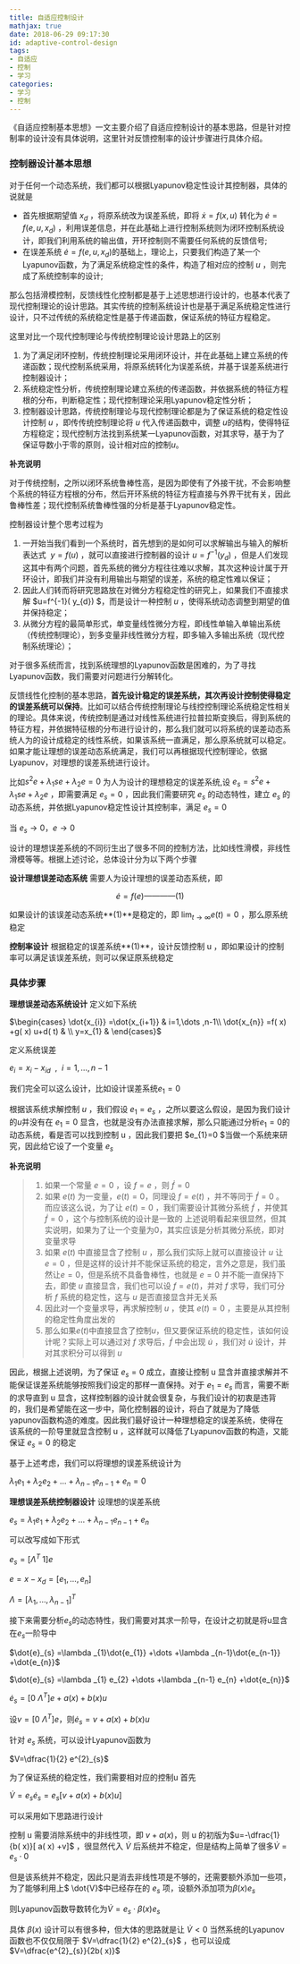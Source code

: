 ```yaml
---
title: 自适应控制设计
mathjax: true
date: 2018-06-29 09:17:30
id: adaptive-control-design
tags:
- 自适应
- 控制
- 学习
categories:
- 学习
- 控制
---
```


《自适应控制基本思想》一文主要介绍了自适应控制设计的基本思路，但是针对控制率的设计没有具体说明，这里针对反馈控制率的设计步骤进行具体介绍。

<!---more--->

### 控制器设计基本思想

对于任何一个动态系统，我们都可以根据Lyapunov稳定性设计其控制器，具体的说就是

- 首先根据期望值 $x_{d}$ ，将原系统改为误差系统，即将 $\dot{x} =f( x,u)$ 转化为 $\dot{e} =f( e,u,x_{d})$ ，利用误差信息，并在此基础上进行控制系统则为闭环控制系统设计，即我们利用系统的输出值，开环控制则不需要任何系统的反馈信号;
- 在误差系统 $\dot{e} =f( e,u,x_{d})$的基础上，理论上，只要我们构造了某一个Lyapunov函数，为了满足系统稳定性的条件，构造了相对应的控制 $u$ ，则完成了系统控制率的设计;

那么包括滑模控制，反馈线性化控制都是基于上述思想进行设计的，也基本代表了现代控制理论的设计思路。其实传统的控制系统设计也是基于满足系统稳定性进行设计，只不过传统的系统稳定性是基于传递函数，保证系统的特征方程稳定。

这里对比一个现代控制理论与传统控制理论设计思路上的区别

1. 为了满足闭环控制，传统控制理论采用闭环设计，并在此基础上建立系统的传递函数；现代控制系统采用，将原系统转化为误差系统，并基于误差系统进行控制器设计；
2. 系统稳定性分析，传统控制理论建立系统的传递函数，并依据系统的特征方程根的分布，判断稳定性；现代控制理论采用Lyapunov稳定性分析；
3. 控制器设计思路，传统控制理论与现代控制理论都是为了保证系统的稳定性设计控制 $u$ ，即传传统控制理论将 $u$ 代入传递函数中，调整 $u$的结构，使得特征方程稳定；现代控制方法找到系统某一Lyapunov函数，对其求导，基于为了保证导数小于零的原则，设计相对应的控制$u$。

**补充说明**

对于传统控制，之所以闭环系统鲁棒性高，是因为即使有了外接干扰，不会影响整个系统的特征方程根的分布，然后开环系统的特征方程直接与外界干扰有关，因此鲁棒性差；现代控制系统鲁棒性强的分析是基于Lyapunov稳定性。

控制器设计整个思考过程为

1. 一开始当我们看到一个系统时，首先想到的是如何可以求解输出与输入的解析表达式 $\ y=f( u)$ ，就可以直接进行控制器的设计 $u=f^{-1}( y_{d})$ ，但是人们发现这其中有两个问题，首先系统的微分方程往往难以求解，其次这种设计属于开环设计，即我们并没有利用输出与期望的误差，系统的稳定性难以保证；
2. 因此人们转而将研究思路放在对微分方程稳定性的研究上，如果我们不直接求解 $u=f^{-1}( y_{d}) $，而是设计一种控制 $u$ ，使得系统动态调整到期望的值并保持稳定；
3. 从微分方程的最简单形式，单变量线性微分方程，即线性单输入单输出系统（传统控制理论），到多变量非线性微分方程，即多输入多输出系统（现代控制系统理论）；

对于很多系统而言，找到系统理想的Lyapunov函数是困难的，为了寻找Lyapunov函数，我们需要对问题进行分解转化。 

反馈线性化控制的基本思路，**首先设计稳定的误差系统，其次再设计控制使得稳定的误差系统可以保持**。比如可以结合传统控制理论与线控控制理论系统稳定性相关的理论。具体来说，传统控制是通过对线性系统进行拉普拉斯变换后，得到系统的特征方程，并依据特征根的分布进行设计的，那么我们就可以将系统的误差动态系统人为的设计成稳定的线性系统，如果该系统一直满足，那么原系统就可以稳定。如果才能让理想的误差动态系统满足，我们可以再根据现代控制理论，依据Lyapunov，对理想的误差系统进行设计。

比如$s^{2} e+\lambda _{1} se+\lambda _{2} e=0$ 为人为设计的理想稳定的误差系统,设 $e_{s} =s^{2} e+\lambda _{1} se+\lambda _{2} e$ ，即需要满足 $e_{s} =0$ ，因此我们需要研究 $e_{s}$ 的动态特性，建立 $e_{s}$ 的动态系统，并依据Lyapunov稳定性设计其控制率，满足 $e_{s} =0$ 

当 $e_{s}\rightarrow 0，e\rightarrow 0$

设计的理想误差系统的不同衍生出了很多不同的控制方法，比如线性滑模，非线性滑模等等。根据上述讨论，总体设计分为以下两个步骤

**设计理想误差动态系统** 
需要人为设计理想的误差动态系统，即

$$\dot{e} =f( e) ————(1)$$

如果设计的该误差动态系统**(1)**是稳定的，即 $\lim _{t\rightarrow \infty } e( t) =0$ ，那么原系统稳定

**控制率设计** 
根据稳定的误差系统**(1)**，设计反馈控制 u ，即如果设计的控制率可以满足该误差系统，则可以保证原系统稳定

### 具体步骤

**理想误差动态系统设计** 
定义如下系统

$\begin{cases} \dot{x_{i}} =\dot{x_{i+1}} & i=1,\dots ,n-1\\ \dot{x_{n}} =f( x) +g( x) u+d( t) & \\ y=x_{1} &  \end{cases}$

定义系统误差

$e_{i} =x_{i} -x_{id} \ \ ,\ \ i=1,\dots ,n-1$

我们完全可以这么设计，比如设计误差系统$e_{1}=0$

根据该系统求解控制 $u$ ，我们假设 $e_{1} =e_{s}$ ，之所以要这么假设，是因为我们设计的$u$并没有在 $e_{1}=0$ 显含，也就是没有办法直接求解，那么只能通过分析$e_{1}=0$的动态系统，看是否可以找到控制 u ，因此我们要把 $e_{1}=0 $当做一个系统来研究，因此给它设了一个变量 $e_{s}$

**补充说明**

> 1. 如果一个常量 $e=0$ ，设 $f=e$ ，则 $\dot{f} =0$
> 2. 如果 $e( t)$ 为一变量，$e( t) =0$，同理设 $f=e( t)$ ，并不等同于 $\dot{f} =0$ 。而应该这么说，为了让 $e( t) =0$ ，我们需要设计其微分系统 $\dot{f}$ ，并使其 $\dot{f} =0$ ，这个与控制系统的设计是一致的 
>    上述说明看起来很显然，但其实说明，如果为了让一个变量为0，其实应该是分析其微分系统，即对变量求导
> 3. 如果 $e( t)$ 中直接显含了控制 $u$ ，那么我们实际上就可以直接设计 $u$ 让 $e=0$ ，但是这样的设计并不能保证系统的稳定，言外之意是，我们虽然让$e=0$，但是系统不具备鲁棒性，也就是 $e=0$ 并不能一直保持下去，即使 $u$ 直接显含，我们也可以设 $f=e( t)$，并对 $f$ 求导，我们可分析 $f$ 系统的稳定性，这与 $u$ 是否直接显含并无关系
> 4. 因此对一个变量求导，再求解控制 $u$ ，使其 $e( t) =0$ ，主要是从其控制的稳定性角度出发的
> 5. 那么如果$e( t)$中直接显含了控制$u$，但又要保证系统的稳定性，该如何设计呢？实际上可以通过对 $f$ 求导后，$\dot{f}$ 中会出现 $\dot{u}$ ，我们对 $\dot{u}$ 设计，并对其求积分可以得到 $u$

因此，根据上述说明，为了保证 $e_{s}=0$ 成立，直接让控制 u 显含并直接求解并不能保证误差系统能够按照我们设定的那样一直保持。对于 $e_{1} =e_{s}$ 而言，需要不断的求导直到 u 显含，这样控制器的设计就会很复杂，与我们设计的初衷是违背的，我们是希望能在这一步中，简化控制器的设计，将白了就是为了降低yapunov函数构造的难度。因此我们最好设计一种理想稳定的误差系统，使得在该系统的一阶导里就显含控制 u ，这样就可以降低了Lyapunov函数的构造，又能保证 $e_{s}=0$ 的稳定

基于上述考虑，我们可以将理想的误差系统设计为

$\lambda _{1} e_{1} +\lambda _{2} e_{2} +\dots +\lambda _{n-1} e_{n-1} +e_{n} =0$

**理想误差系统控制器设计** 
设理想的误差系统

$e_{s} =\lambda _{1} e_{1} +\lambda _{2} e_{2} +\dots +\lambda _{n-1} e_{n-1} +e_{n}$

可以改写成如下形式

$e_{s} =\left[ \Lambda ^{T} \ 1\right] e$

$e=x-x_{d} =[ e_{1} ,\dots ,e_{n}]$ 

$\Lambda =[ \lambda _{1} ,\dots ,\lambda _{n-1}]^{T}$

接下来需要分析$e_{s}$的动态特性，我们需要对其求一阶导，在设计之初就是将u显含在$e_{s}$一阶导中

$\dot{e}_{s} =\lambda _{1}\dot{e_{1}} +\dots +\lambda _{n-1}\dot{e_{n-1}} +\dot{e_{n}}$

$\dot{e}_{s} =\lambda _{1} e_{2} +\dots +\lambda _{n-1} e_{n} +\dot{e_{n}}$

$\dot{e}_{s} =\left[ 0\ \Lambda ^{T}\right] e+a( x) +b( x) u$

设$v=\left[ 0\ \Lambda ^{T}\right] e$，则$\dot{e}_{s} =v+a( x) +b( x) u$

针对 ${e}_{s}$ 系统，可以设计Lyapunov函数为

$V=\dfrac{1}{2} e^{2}_{s}$

为了保证系统的稳定性，我们需要相对应的控制u 
首先

$\dot{V} =e_{s}\dot{e}_{s} =e_{s}[ v+a( x) +b( x) u]$

可以采用如下思路进行设计

控制 u 需要消除系统中的非线性项，即 $v+a( x)$，则 u 的初版为$u=-\dfrac{1}{b( x)}[ a( x) +v]$ ，很显然代入 $\dot{V}$ 后系统并不稳定，但是结构上简单了很多$\dot{V} =e_{s} \cdot 0$

但是该系统并不稳定，因此只是消去非线性项是不够的，还需要额外添加一些项，为了能够利用上$ \dot{V}$中已经存在的 $e_{s}$ 项，设额外添加项为$\beta ( x) e_{s}$

则Lyapunov函数导数转化为$\dot{V} =e_{s} \cdot \beta ( x) e_{s}$

具体 $\beta ( x)$ 设计可以有很多种，但大体的思路就是让 $\dot{V}<0$
当然系统的Lyapunov函数也不仅仅局限于 $V=\dfrac{1}{2} e^{2}_{s}$ ，也可以设成 $V=\dfrac{e^{2}_{s}}{2b( x)}$